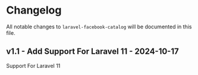 # Changelog

All notable changes to `laravel-facebook-catalog` will be documented in this file.

## v1.1 - Add Support For Laravel 11 - 2024-10-17

Support For Laravel 11